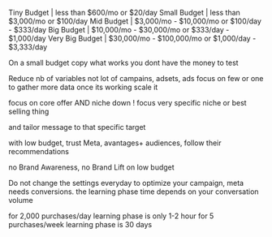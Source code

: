 

Tiny Budget | less than $600/mo or $20/day
Small Budget | less than $3,000/mo or $100/day
Mid Budget | $3,000/mo - $10,000/mo or $100/day - $333/day
Big Budget | $10,000/mo - $30,000/mo or $333/day - $1,000/day
Very Big Budget | $30,000/mo - $100,000/mo or $1,000/day - $3,333/day


On a small budget copy what works
you dont have the money to test

Reduce nb of variables
not lot of campains, adsets, ads
focus on few or one to gather more data
once its working scale it

focus on core offer AND niche down ! focus very specific niche
or best selling thing

and tailor message to that specific target

with low budget, trust Meta,
avantages+ audiences, follow their recommendations

no Brand Awareness, no Brand Lift on low budget

Do not change the settings everyday to optimize your campaign, meta needs conversions.
the learning phase time depends on your conversation volume

for 2,000 purchases/day learning phase is only 1-2 hour
for 5 purchases/week learning phase is 30 days